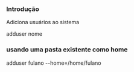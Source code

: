 ### Introdução
Adiciona usuários ao sistema

 adduser nome

### usando uma pasta existente como home

adduser fulano --home=/home/fulano
